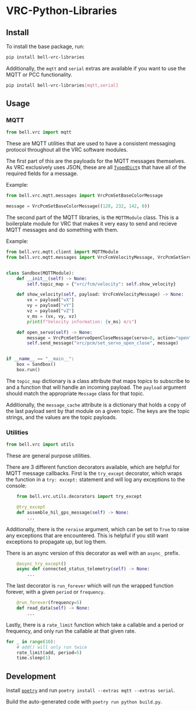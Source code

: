 # VRC-Python-Libraries

## Install

To install the base package, run:

```bash
pip install bell-vrc-libraries
```

Additionally, the `mqtt` and `serial` extras are available if you want to use
the MQTT or PCC functionality.

```bash
pip install bell-vrc-libraries[mqtt,serial]
```

## Usage

### MQTT

```python
from bell.vrc import mqtt
```

These are MQTT utilities that are used to have a consistent messaging protocol
throughout all the VRC software modules.

The first part of this are the payloads for the MQTT messages themselves. As VRC
exclusively uses JSON, these are all
[`TypedDict`](https://docs.python.org/3/library/typing.html#typing.TypedDict)s
that have all of the required fields for a message.

Example:

```python
from bell.vrc.mqtt.messages import VrcPcmSetBaseColorMessage

message = VrcPcmSetBaseColorMessage((128, 232, 142, 0))
```

The second part of the MQTT libraries, is the `MQTTModule` class.
This is a boilerplate module for VRC that makes it very easy to send
and recieve MQTT messages and do something with them.

Example:

```python
from bell.vrc.mqtt.client import MQTTModule
from bell.vrc.mqtt.messages import VrcFcmVelocityMessage, VrcPcmSetServoOpenCloseMessage


class Sandbox(MQTTModule):
    def __init__(self) -> None:
        self.topic_map = {"vrc/fcm/velocity": self.show_velocity}

    def show_velocity(self, payload: VrcFcmVelocityMessage) -> None:
        vx = payload["vX"]
        vy = payload["vY"]
        vz = payload["vZ"]
        v_ms = (vx, vy, vz)
        print(f"Velocity information: {v_ms} m/s")

    def open_servo(self) -> None:
        message = VrcPcmSetServoOpenCloseMessage(servo=0, action="open")
        self.send_message("vrc/pcm/set_servo_open_close", message)


if __name__ == "__main__":
    box = Sandbox()
    box.run()
```

The `topic_map` dictionary is a class attribute that maps topics to subscribe to
and a function that will handle an incoming payload. The `payload` argument
should match the appropriate `Message` class for that topic.

Additionally, the `message_cache` attribute is a dictionary that holds
a copy of the last payload sent by that module on a given topic. The keys are the
topic strings, and the values are the topic payloads.

### Utilities

```python
from bell.vrc import utils
```

These are general purpose utilities.

There are 3 different function decorators available, which are helpful for MQTT
message callbacks. First is the `try_except` decorator, which wraps the
function in a `try: except:` statement and will log any exceptions to the console:

```python
    from bell.vrc.utils.decorators import try_except

    @try_except
    def assemble_hil_gps_message(self) -> None:
        ...
```

Additionally, there is the `reraise` argument, which can be set to `True` to raise
any exceptions that are encountered. This is helpful if you still want exceptions
to propagate up, but log them.

There is an async version of this decorator as well with an `async_` prefix.

```python
    @async_try_except()
    async def connected_status_telemetry(self) -> None:
        ...
```

The last decorator is `run_forever` which will run the wrapped function forever,
with a given `period` or `frequency`.

```python
    @run_forever(frequency=5)
    def read_data(self) -> None:
        ...
```

Lastly, there is a `rate_limit` function which take a callable and a
period or frequency, and only run the callable at that given rate.

```python
for _ in range(10):
    # add() will only run twice
    rate_limit(add, period=5)
    time.sleep(1)
```

## Development

Install [`poetry`](https://python-poetry.org/) and run `poetry install --extras mqtt --extras serial`.

Build the auto-generated code with `poetry run python build.py`.
